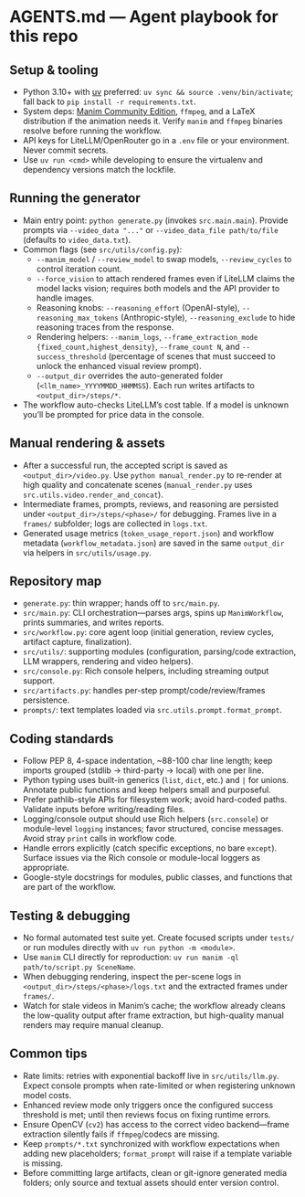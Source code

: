# AGENTS.md — Agent playbook for this repo

## Setup & tooling

- Python 3.10+ with [uv](https://github.com/astral-sh/uv) preferred: `uv sync && source .venv/bin/activate`; fall back to `pip install -r requirements.txt`.
- System deps: [Manim Community Edition](https://www.manim.community/), `ffmpeg`, and a LaTeX distribution if the animation needs it. Verify `manim` and `ffmpeg` binaries resolve before running the workflow.
- API keys for LiteLLM/OpenRouter go in a `.env` file or your environment. Never commit secrets.
- Use `uv run <cmd>` while developing to ensure the virtualenv and dependency versions match the lockfile.

## Running the generator

- Main entry point: `python generate.py` (invokes `src.main.main`). Provide prompts via `--video_data "..."` or `--video_data_file path/to/file` (defaults to `video_data.txt`).
- Common flags (see `src/utils/config.py`):
  - `--manim_model` / `--review_model` to swap models, `--review_cycles` to control iteration count.
  - `--force_vision` to attach rendered frames even if LiteLLM claims the model lacks vision; requires both models and the API provider to handle images.
  - Reasoning knobs: `--reasoning_effort` (OpenAI-style), `--reasoning_max_tokens` (Anthropic-style), `--reasoning_exclude` to hide reasoning traces from the response.
  - Rendering helpers: `--manim_logs`, `--frame_extraction_mode {fixed_count,highest_density}`, `--frame_count N`, and `--success_threshold` (percentage of scenes that must succeed to unlock the enhanced visual review prompt).
  - `--output_dir` overrides the auto-generated folder (`<llm_name>_YYYYMMDD_HHMMSS`). Each run writes artifacts to `<output_dir>/steps/*`.
- The workflow auto-checks LiteLLM’s cost table. If a model is unknown you’ll be prompted for price data in the console.

## Manual rendering & assets

- After a successful run, the accepted script is saved as `<output_dir>/video.py`. Use `python manual_render.py` to re-render at high quality and concatenate scenes (`manual_render.py` uses `src.utils.video.render_and_concat`).
- Intermediate frames, prompts, reviews, and reasoning are persisted under `<output_dir>/steps/<phase>/` for debugging. Frames live in a `frames/` subfolder; logs are collected in `logs.txt`.
- Generated usage metrics (`token_usage_report.json`) and workflow metadata (`workflow_metadata.json`) are saved in the same `output_dir` via helpers in `src/utils/usage.py`.

## Repository map

- `generate.py`: thin wrapper; hands off to `src/main.py`.
- `src/main.py`: CLI orchestration—parses args, spins up `ManimWorkflow`, prints summaries, and writes reports.
- `src/workflow.py`: core agent loop (initial generation, review cycles, artifact capture, finalization).
- `src/utils/`: supporting modules (configuration, parsing/code extraction, LLM wrappers, rendering and video helpers).
- `src/console.py`: Rich console helpers, including streaming output support.
- `src/artifacts.py`: handles per-step prompt/code/review/frames persistence.
- `prompts/`: text templates loaded via `src.utils.prompt.format_prompt`.

## Coding standards

- Follow PEP 8, 4-space indentation, ~88-100 char line length; keep imports grouped (stdlib → third-party → local) with one per line.
- Python typing uses built-in generics (`list`, `dict`, etc.) and `|` for unions. Annotate public functions and keep helpers small and purposeful.
- Prefer pathlib-style APIs for filesystem work; avoid hard-coded paths. Validate inputs before writing/reading files.
- Logging/console output should use Rich helpers (`src.console`) or module-level `logging` instances; favor structured, concise messages. Avoid stray `print` calls in workflow code.
- Handle errors explicitly (catch specific exceptions, no bare `except`). Surface issues via the Rich console or module-local loggers as appropriate.
- Google-style docstrings for modules, public classes, and functions that are part of the workflow.

## Testing & debugging

- No formal automated test suite yet. Create focused scripts under `tests/` or run modules directly with `uv run python -m <module>`.
- Use `manim` CLI directly for reproduction: `uv run manim -ql path/to/script.py SceneName`.
- When debugging rendering, inspect the per-scene logs in `<output_dir>/steps/<phase>/logs.txt` and the extracted frames under `frames/`.
- Watch for stale videos in Manim’s cache; the workflow already cleans the low-quality output after frame extraction, but high-quality manual renders may require manual cleanup.

## Common tips

- Rate limits: retries with exponential backoff live in `src/utils/llm.py`. Expect console prompts when rate-limited or when registering unknown model costs.
- Enhanced review mode only triggers once the configured success threshold is met; until then reviews focus on fixing runtime errors.
- Ensure OpenCV (`cv2`) has access to the correct video backend—frame extraction silently fails if `ffmpeg`/codecs are missing.
- Keep `prompts/*.txt` synchronized with workflow expectations when adding new placeholders; `format_prompt` will raise if a template variable is missing.
- Before committing large artifacts, clean or git-ignore generated media folders; only source and textual assets should enter version control.
